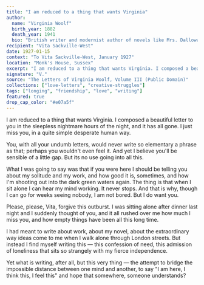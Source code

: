 ```yaml
---
title: "I am reduced to a thing that wants Virginia"
author:
  name: "Virginia Woolf"
  birth_year: 1882
  death_year: 1941
  bio: "British writer and modernist author of novels like Mrs. Dalloway and To the Lighthouse"
recipient: "Vita Sackville-West"
date: 1927-01-15
context: "To Vita Sackville-West, January 1927"
location: "Monk's House, Sussex"
excerpt: "I am reduced to a thing that wants Virginia. I composed a beautiful letter to you in the sleepless nightmare hours of the night, and it has all gone. I just miss you, in a quite simple desperate human way."
signature: "V."
source: "The Letters of Virginia Woolf, Volume III (Public Domain)"
collections: ["love-letters", "creative-struggles"]
tags: ["longing", "friendship", "love", "writing"]
featured: true
drop_cap_color: "#e07a5f"
---
```


I am reduced to a thing that wants Virginia. I composed a beautiful letter to you in the sleepless nightmare hours of the night, and it has all gone. I just miss you, in a quite simple desperate human way.

You, with all your undumb letters, would never write so elementary a phrase as that; perhaps you wouldn't even feel it. And yet I believe you'll be sensible of a little gap. But its no use going into all this.

What I was going to say was that if you were here I should be telling you about my solitude and my work, and how good it is, sometimes, and how I'm shooting out into the dark green waters again. The thing is that when I sit alone I can hear my mind working. It never stops. And that is why, though I can go for weeks seeing nobody, I am not bored. But I do want you.

Please, please, Vita, forgive this outburst. I was sitting alone after dinner last night and I suddenly thought of you, and it all rushed over me how much I miss you, and how empty things have been all this long time.

I had meant to write about work, about my novel, about the extraordinary way ideas come to me when I walk alone through London streets. But instead I find myself writing this — this confession of need, this admission of loneliness that sits so strangely with my fierce independence.

Yet what is writing, after all, but this very thing — the attempt to bridge the impossible distance between one mind and another, to say "I am here, I think this, I feel this" and hope that somewhere, someone understands?